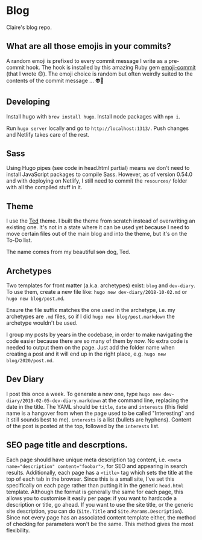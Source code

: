 # Blog

Claire's blog repo.

## What are all those emojis in your commits?

A random emoji is prefixed to every commit message I write as a pre-commit hook. The hook is installed by this amazing Ruby gem [emoji-commit](https://github.com/claireparker/emoji-commit) (that I wrote 😊). The emoji choice is random but often weirdly suited to the contents of the commit message ... 👽🔮

## Developing

Install hugo with `brew install hugo`. Install node packages with `npm i`.

Run `hugo server` locally and go to `http://localhost:1313/`. Push changes and Netlify takes care of the rest.

## Sass

Using Hugo pipes (see code in head.html partial) means we don't need to install JavaScript packages to compile Sass. However, as of version 0.54.0 and with deploying on Netlify, I still need to commit the `resources/` folder with all the compiled stuff in it.

## Theme

I use the [Ted](https://github.com/claireparker/hugo-ted) theme. I built the theme from scratch instead of overwriting an existing one. It's not in a state where it can be used yet because I need to move certain files out of the main blog and into the theme, but it's on the To-Do list.

The name comes from my beautiful ~~son~~ dog, Ted.

## Archetypes

Two templates for front matter (a.k.a. archetypes) exist: `blog` and `dev-diary`. To use them, create a new file like: `hugo new dev-diary/2018-10-02.md` or `hugo new blog/post.md`.

Ensure the file suffix matches the one used in the archetype, i.e. my archetypes are `.md` files, so if I did `hugo new blog/post.markdown` the archetype wouldn't be used.

I group my posts by years in the codebase, in order to make navigating the code easier because there are so many of them by now. No extra code is needed to output them on the page. Just add the folder name when creating a post and it will end up in the right place, e.g. `hugo new blog/2020/post.md`.

## Dev Diary

I post this once a week. To generate a new one, type `hugo new dev-diary/2019-02-05-dev-diary.markdown` at the command line, replacing the date in the title. The YAML should be `title`, `date` and `interests` (this field name is a hangover from when the page used to be called "Interesting" and it still sounds best to me). `interests` is a list (bullets are hyphens). Content of the post is posted at the top, followed by the `interests` list.

## SEO page title and descrptions.

Each page should have unique meta description tag content, i.e. `<meta name="description" content="foobar">`, for SEO and appearing in search results. Additionally, each page has a `<title>` tag which sets the title at the top of each tab in the browser. Since this is a small site, I've set this specifically on each page rather than putting it in the generic `head.html` template. Although the format is generally the same for each page, this allows you to customise it easily per page: if you want to hardcode a description or title, go ahead. If you want to use the site title, or the generic site description, you can do (`Site.Title` and `Site.Params.Description`). Since not every page has an associated content template either, the method of checking for parameters won't be the same. This method gives the most flexibility.